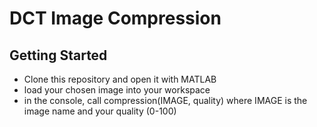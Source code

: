 # DCT Image Compression

## Getting Started
* Clone this repository and open it with MATLAB
* load your chosen image into your workspace
* in the console, call compression(IMAGE, quality) where IMAGE is the image name and your quality (0-100)

